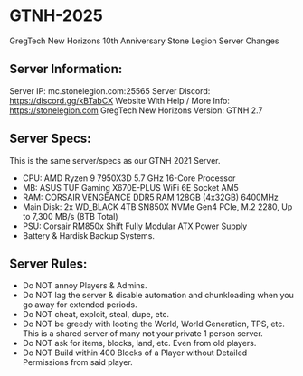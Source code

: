 # GTNH-2025
GregTech New Horizons 10th Anniversary Stone Legion Server Changes

## Server Information:
Server IP: mc.stonelegion.com:25565
Server Discord: https://discord.gg/kBTabCX
Website With Help / More Info: https://stonelegion.com
GregTech New Horizons Version: GTNH 2.7

## Server Specs:
This is the same server/specs as our GTNH 2021 Server.
- CPU: AMD Ryzen 9 7950X3D 5.7 GHz 16-Core Processor
- MB: ASUS TUF Gaming X670E-PLUS WiFi 6E Socket AM5
- RAM: CORSAIR VENGEANCE DDR5 RAM 128GB (4x32GB) 6400MHz
- Main Disk: 2x WD_BLACK 4TB SN850X NVMe Gen4 PCIe, M.2 2280, Up to 7,300 MB/s (8TB Total)
- PSU: Corsair RM850x Shift Fully Modular ATX Power Supply
- Battery & Hardisk Backup Systems.

## Server Rules:
- Do NOT annoy Players & Admins.
- Do NOT lag the server & disable automation and chunkloading when you go away for extended periods.
- Do NOT cheat, exploit, steal, dupe, etc.
- Do NOT be greedy with looting the World, World Generation, TPS, etc. This is a shared server of many not your private 1 person server.
- Do NOT ask for items, blocks, land, etc. Even from old players.
- Do NOT Build within 400 Blocks of a Player without Detailed Permissions from said player.
